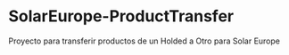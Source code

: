 # SolarEurope-ProductTransfer
 Proyecto para transferir productos de un Holded a Otro para Solar Europe
